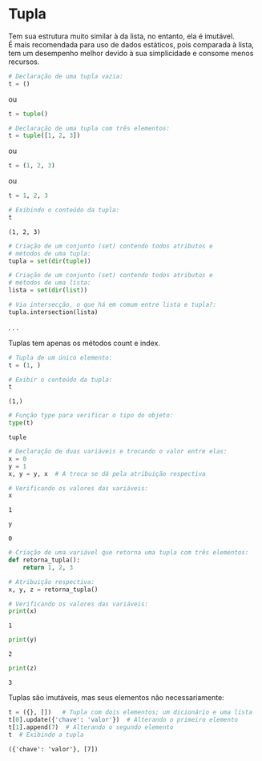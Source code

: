 # Tupla

Tem sua estrutura muito similar à da lista, no entanto, ela é imutável.  
É mais recomendada para uso de dados estáticos, pois comparada à lista, tem um
desempenho melhor devido à sua simplicidade e consome menos recursos.  

``` python
# Declaração de uma tupla vazia:
t = ()
```

ou

``` python
t = tuple()
```

``` python
# Declaração de uma tupla com três elementos:
t = tuple([1, 2, 3])
```

ou

``` python
t = (1, 2, 3)
```

ou

``` python
t = 1, 2, 3
```

``` python
# Exibindo o conteúdo da tupla:
t
```

``` console
(1, 2, 3)
```

``` python
# Criação de um conjunto (set) contendo todos atributos e 
# métodos de uma tupla:
tupla = set(dir(tuple))
```

``` python
# Criação de um conjunto (set) contendo todos atributos e 
# métodos de uma lista:
lista = set(dir(list))
```

``` python
# Via intersecção, o que há em comum entre lista e tupla?:
tupla.intersection(lista)
```

. . .

Tuplas tem apenas os métodos count e index.

``` python
# Tupla de um único elemento:
t = (1, )
```

``` python
# Exibir o conteúdo da tupla:
t
```

``` console
(1,)
```

``` python
# Função type para verificar o tipo do objeto:
type(t)
```

``` console
tuple
```

``` python
# Declaração de duas variáveis e trocando o valor entre elas:
x = 0
y = 1
x, y = y, x  # A troca se dá pela atribuição respectiva
```

``` python
# Verificando os valores das variáveis:
x
```

``` console
1
```

``` python
y
```

``` console
0
```

``` python
# Criação de uma variável que retorna uma tupla com três elementos:
def retorna_tupla():
    return 1, 2, 3
```

``` python
# Atribuição respectiva:
x, y, z = retorna_tupla()
```

``` python
# Verificando os valores das variáveis:
print(x)
```

``` console
1
```

``` python
print(y)
```

``` console
2
```

``` python
print(z)
```

``` console
3
```

Tuplas são imutáveis, mas seus elementos não necessariamente:

``` python
t = ({}, [])   # Tupla com dois elementos; um dicionário e uma lista
t[0].update({'chave': 'valor'})  # Alterando o primeiro elemento
t[1].append(7)  # Alterando o segundo elemento
t  # Exibindo a tupla
```

``` console
({'chave': 'valor'}, [7])
```
